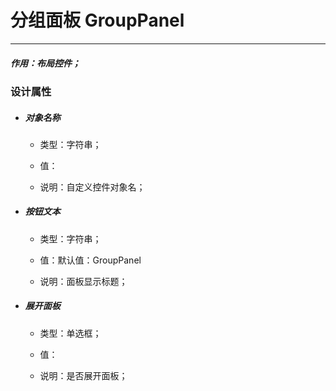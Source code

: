 # 分组面板 GroupPanel

---

##### 作用：布局控件；

### 设计属性

* ##### 对象名称

  * 类型：字符串；

  * 值：

  * 说明：自定义控件对象名；
* ##### 按钮文本

  * 类型：字符串；

  * 值：默认值：GroupPanel

  * 说明：面板显示标题；
* ##### 展开面板

  * 类型：单选框；

  * 值：

  * 说明：是否展开面板；



